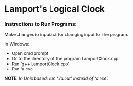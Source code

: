 # Lamport's Logical Clock

### Instructions to Run Programs:

Make changes to input.txt for changing input for the program.

In Windows:
- Open cmd prompt
- Go to the directory of the program LamportClock.cpp
- Run ‘g++ LamportClock.cpp’
- Run ‘a.exe’

**NOTE:** *In Unix based: run ‘./a.out’ instead of ‘a.exe’.*

